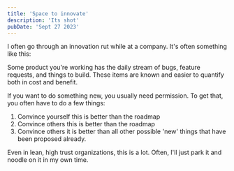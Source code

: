 ```yaml
---
title: 'Space to innovate'
description: 'Its shot'
pubDate: 'Sept 27 2023'
---
```


I often go through an innovation rut while at a company. It's often something like this:

Some product you're working has the daily stream of bugs, feature requests, and things to build. These items are known and easier to quantify both in cost and benefit.

If you want to do something new, you usually need permission. To get that, you often have to do a few things:

1. Convince yourself this is better than the roadmap
2. Convince others this is better than the roadmap
3. Convince others it is better than all other possible 'new' things that have been proposed already.

Even in lean, high trust organizations, this is a lot. Often, I'll just park it and noodle on it in my own time.
